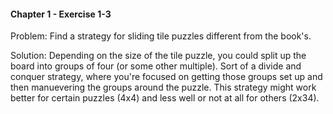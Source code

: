 #### Chapter 1 - Exercise 1-3
Problem: Find a strategy for sliding tile puzzles different from the book's.

  
Solution: Depending on the size of the tile puzzle, you could split up the board into groups of four (or some other multiple). Sort of a divide and conquer strategy, where you're focused on getting those groups set up and then manuevering the groups around the puzzle. This strategy might work better for certain puzzles (4x4) and less well or not at all for others (2x34). 